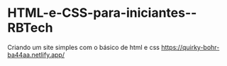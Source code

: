 # HTML-e-CSS-para-iniciantes--RBTech
Criando um site simples com o básico de html e css
https://quirky-bohr-ba44aa.netlify.app/
